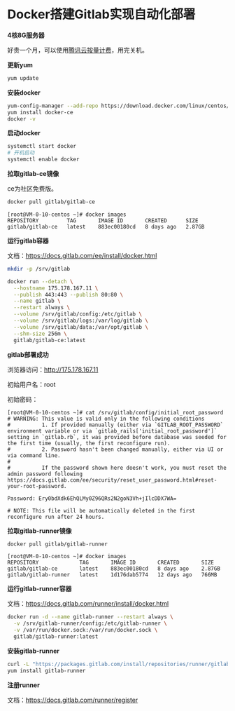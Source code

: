 # Docker搭建Gitlab实现自动化部署

**4核8G服务器**

好贵一个月，可以使用[腾讯云按量计费](https://buy.cloud.tencent.com/cvm?tab=custom&devPayMode=hourly)，用完关机。

**更新yum**

```bash
yum update
```

**安装docker**

```bash
yum-config-manager --add-repo https://download.docker.com/linux/centos/docker-ce.repo
yum install docker-ce
docker -v
```

**启动docker**

```bash
systemctl start docker
# 开机启动
systemctl enable docker
```

**拉取gitlab-ce镜像**

ce为社区免费版。

```bash
docker pull gitlab/gitlab-ce
```

```
[root@VM-0-10-centos ~]# docker images
REPOSITORY         TAG       IMAGE ID       CREATED      SIZE
gitlab/gitlab-ce   latest    883ec00180cd   8 days ago   2.87GB
```

**运行gitlab容器**

文档：https://docs.gitlab.com/ee/install/docker.html

```bash
mkdir -p /srv/gitlab
```

```bash
docker run --detach \
  --hostname 175.178.167.11 \
  --publish 443:443 --publish 80:80 \
  --name gitlab \
  --restart always \
  --volume /srv/gitlab/config:/etc/gitlab \
  --volume /srv/gitlab/logs:/var/log/gitlab \
  --volume /srv/gitlab/data:/var/opt/gitlab \
  --shm-size 256m \
  gitlab/gitlab-ce:latest
```

**gitlab部署成功**

浏览器访问：http://175.178.167.11

初始用户名：root

初始密码：

```
[root@VM-0-10-centos ~]# cat /srv/gitlab/config/initial_root_password
# WARNING: This value is valid only in the following conditions
#          1. If provided manually (either via `GITLAB_ROOT_PASSWORD` environment variable or via `gitlab_rails['initial_root_password']` setting in `gitlab.rb`, it was provided before database was seeded for the first time (usually, the first reconfigure run).
#          2. Password hasn't been changed manually, either via UI or via command line.
#
#          If the password shown here doesn't work, you must reset the admin password following https://docs.gitlab.com/ee/security/reset_user_password.html#reset-your-root-password.

Password: Ery0bdXdk6EhQLMy0Z96QRs2N2goN3Vh+jIlcDDX7WA=

# NOTE: This file will be automatically deleted in the first reconfigure run after 24 hours.
```

**拉取gitlab-runner镜像**

```bash
docker pull gitlab/gitlab-runner
```

```
[root@VM-0-10-centos ~]# docker images
REPOSITORY             TAG       IMAGE ID       CREATED       SIZE
gitlab/gitlab-ce       latest    883ec00180cd   8 days ago    2.87GB
gitlab/gitlab-runner   latest    1d176dab5774   12 days ago   766MB
```

**运行gitlab-runner容器**

文档：https://docs.gitlab.com/runner/install/docker.html

```bash
docker run -d --name gitlab-runner --restart always \
  -v /srv/gitlab-runner/config:/etc/gitlab-runner \
  -v /var/run/docker.sock:/var/run/docker.sock \
  gitlab/gitlab-runner:latest
```

**安装gitlab-runner**

```bash
curl -L "https://packages.gitlab.com/install/repositories/runner/gitlab-runner/script.rpm.sh" | sudo bash
yum install gitlab-runner
```

**注册runner**

文档：https://docs.gitlab.com/runner/register
